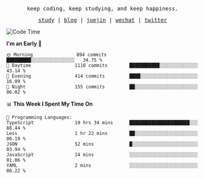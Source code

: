 <p align="center">
  <samp>
    <span>keep coding, keep studying, and keep happiness.</span>
  </samp>
</p>

<p align="center">
  <samp>
    <a href="https://github.com/ouduidui/fe-study">study</a> |
    <a href="https://deweyou.me">blog</a>  |
    <a href="https://juejin.cn/user/4309700183594366">juejin</a> |
    <a href="https://user-images.githubusercontent.com/54696834/165071004-6509e3f2-90c3-448c-9d92-3da42b0c2021.jpeg">wechat</a> |
    <a href="https://twitter.com/ouduidui">twitter</a>
  </samp>
</p>

<!--START_SECTION:waka-->
![Code Time](http://img.shields.io/badge/Code%20Time-3%2C112%20hrs%2040%20mins-blue)

**I'm an Early 🐤** 

```text
🌞 Morning                894 commits         █████████░░░░░░░░░░░░░░░░   34.75 % 
🌆 Daytime                1110 commits        ███████████░░░░░░░░░░░░░░   43.14 % 
🌃 Evening                414 commits         ████░░░░░░░░░░░░░░░░░░░░░   16.09 % 
🌙 Night                  155 commits         ██░░░░░░░░░░░░░░░░░░░░░░░   06.02 % 
```


📊 **This Week I Spent My Time On** 

```text
💬 Programming Languages: 
TypeScript               19 hrs 34 mins      ██████████████████████░░░   88.44 % 
Less                     1 hr 22 mins        ██░░░░░░░░░░░░░░░░░░░░░░░   06.19 % 
JSON                     52 mins             █░░░░░░░░░░░░░░░░░░░░░░░░   03.94 % 
JavaScript               14 mins             ░░░░░░░░░░░░░░░░░░░░░░░░░   01.06 % 
YAML                     2 mins              ░░░░░░░░░░░░░░░░░░░░░░░░░   00.22 % 
```


<!--END_SECTION:waka-->
